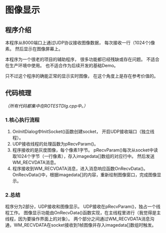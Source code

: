 ﻿# 图像显示
## 程序介绍
本程序从8000端口上通过UDP协议接收图像数据，
每次接收一行（1024个)像素。
然后显示在图像屏幕上。

本程序为一个很老的项目的辅助程序，
很多功能都已经残缺或存在问题。
不适合在生产环境中使用。
也不适合作为后续开发的基础Demo。

只不过这个程序的确能正常的显示实时图像，
在这个角度上是存在参考价值的。

## 代码梳理
*（所有代码都集中在ROTESTDlg.cpp中。）*

### 1.核心执行流程
1. OnInitDialog中InitSocket()函数创建socket，
   开启UDP接收端口（独立线程）。
2. UDP接收线程的处理函数为pRecvParam()。
3. 程序接收的是灰度图像，每个像素1字节。
   pRecvParam()每次从socket中读取1024个字节（一行像素），存入imagedata[]数组的对应行中。
   然后发送WM_RECVDATA消息。
4. 程序接收到WM_RECVDATA消息，进入消息响应函数OnRecvData()。
   OnRecvData()中，根据imagedata[]的内容，重新绘制图像窗口，完成图像显示。

### 2.总结
程序分为2部分，UDP接收和图像显示。
UDP接收在pRecvParam()，独占一个线程工作。
图像显示功能由OnRecvData()函数实现，在主线程里进行（我觉得是主线程，因为要操作界面上的对象）。
两个部分之间通过WM_RECVDATA消息沟通，WM_RECVDATA在socket接收到1帧图像并存入imagedata[]数组时触发。

